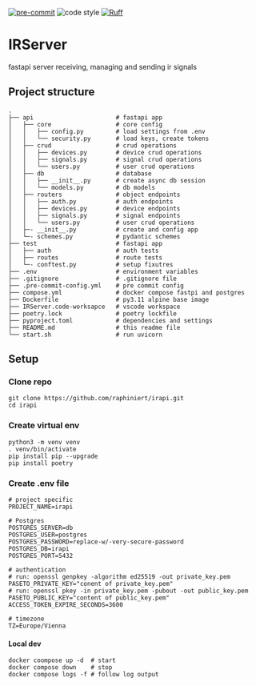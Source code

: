 [![pre-commit](https://img.shields.io/badge/pre--commit-enabled-brightgreen?logo=pre-commit&logoColor=white)](https://github.com/pre-commit/pre-commit)
![code style](https://img.shields.io/badge/code%20style-black-000000.svg)
[![Ruff](https://img.shields.io/endpoint?url=https://raw.githubusercontent.com/charliermarsh/ruff/main/assets/badge/v2.json)](https://github.com/charliermarsh/ruff)

# IRServer

fastapi server receiving, managing and sending ir signals

## Project structure

    .
    ├── api                       # fastapi app
    │   ├── core                  # core config
    │   │   ├── config.py         # load settings from .env
    │   │   └── security.py       # load keys, create tokens
    │   ├── crud                  # crud operations
    │   │   ├── devices.py        # device crud operations
    │   │   ├── signals.py        # signal crud operations
    │   │   └── users.py          # user crud operations
    │   ├── db                    # database
    │   │   ├── __init__.py       # create async db session
    │   │   └── models.py         # db models
    │   ├── routers               # object endpoints
    │   │   ├── auth.py           # auth endpoints
    │   │   ├── devices.py        # device endpoints
    │   │   ├── signals.py        # signal endpoints
    │   │   └── users.py          # user crud operations
    │   ├─- __init__.py           # create and config app
    │   └─- schemes.py            # pydantic schemes
    ├── test                      # fastapi app
    │   ├── auth                  # auth tests
    │   ├── routes                # route tests
    │   └─- conftest.py           # setup fixutres
    ├── .env                      # environment variables
    ├── .gitignore                # .gitignore file
    ├── .pre-commit-config.yml    # pre commit config
    ├── compose.yml               # docker compose fastpi and postgres
    ├── Dockerfile                # py3.11 alpine base image
    ├── IRServer.code-worksapce   # vscode workspace
    ├── poetry.lock               # poetry lockfile
    ├── pyproject.toml            # dependencies and settings
    ├── README.md                 # this readme file
    └── start.sh                  # run uvicorn


## Setup

### Clone repo
```shell script
git clone https://github.com/raphiniert/irapi.git
cd irapi
```

### Create virtual env
```shell script
python3 -m venv venv
. venv/bin/activate
pip install pip --upgrade
pip install poetry
```

### Create .env file

```env
# project specific
PROJECT_NAME=irapi

# Postgres
POSTGRES_SERVER=db
POSTGRES_USER=postgres
POSTGRES_PASSWORD=replace-w/-very-secure-password
POSTGRES_DB=irapi
POSTGRES_PORT=5432

# authentication
# run: openssl genpkey -algorithm ed25519 -out private_key.pem
PASETO_PRIVATE_KEY="conent of private_key.pem"
# run: openssl pkey -in private_key.pem -pubout -out public_key.pem
PASETO_PUBLIC_KEY="content of public_key.pem"
ACCESS_TOKEN_EXPIRE_SECONDS=3600

# timezone
TZ=Europe/Vienna
```


#### Local dev

```shell script
docker coompose up -d  # start
docker compose down    # stop
docker compose logs -f # follow log output
```
